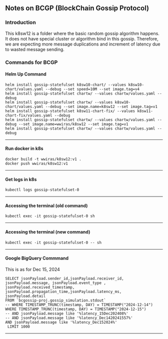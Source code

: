 ## Notes on BCGP (BlockChain Gossip Protocol)

### Introduction
This k8sw12 is a folder where the basic random gossip algorithm happens. 
It does not have special cluster or algorithm bind in this 
gossip. Therefore, we are expecting more message 
duplications and increment of latency due to wasted message sending.



### Commands for BCGP
#### Helm Up Command
```
helm install gossip-statefulset k8sw10-chart/ --values k8sw10-chart/values.yaml --debug --set speed=10M --set image.tag=v4
helm install gossip-statefulset chartw/ --values chartw/values.yaml --debug
helm install gossip-statefulset chartw/ --values k8sw10-chart/values.yaml --debug --set image.name=k8sw12 --set image.tag=v1
helm install gossip-statefulset k8sw11-chart-fix/ --values k8sw11-chart-fix/values.yaml --debug
helm install gossip-statefulset chartw/ --values chartw/values.yaml --debug --set image.name=wwiras/k8sw12 --set image.tag=v1
helm install gossip-statefulset chartw/ --values chartw/values.yaml --debug
```
---

#### Run docker in k8s
```
docker build -t wwiras/k8sw12:v1 .
docker push wwiras/k8sw12:v1
```
---

#### Get logs in k8s
```
kubectl logs gossip-statefulset-0
```
---

#### Accessing the terminal (old command)
```
kubectl exec -it gossip-statefulset-0 sh
```
---

#### Accessing the terminal (new command)
```
kubectl exec -it gossip-statefulset-0 -- sh
```
---

#### Google BigQuery Commmand
This is as for Dec 15, 2024
```
SELECT jsonPayload.sender_id,jsonPayload.receiver_id, jsonPayload.message, jsonPayload.event_type , jsonPayload.received_timestamp, jsonPayload.propagation_time,jsonPayload.latency_ms, jsonPayload.detail 
FROM `bcgossip-proj.gossip_simulation.stdout` 
-- WHERE TIMESTAMP_TRUNC(timestamp, DAY) = TIMESTAMP("2024-12-14")
WHERE TIMESTAMP_TRUNC(timestamp, DAY) = TIMESTAMP("2024-12-15")
-- AND jsonPayload.message like '%latency_15Dec202408%'
-- AND jsonPayload.message like '%latency_Dec1420241557%'
AND jsonPayload.message like '%latency_Dec152024%'
 LIMIT 1000
```
---